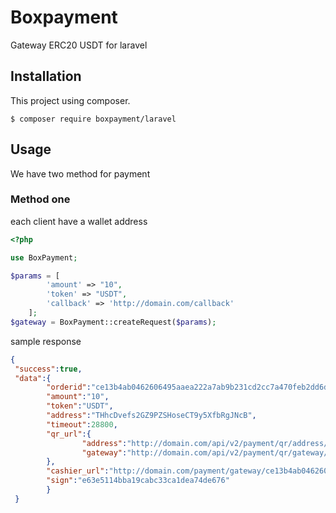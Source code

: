 # Boxpayment
Gateway ERC20 USDT for laravel

## Installation
This project using composer.
```
$ composer require boxpayment/laravel
```
## Usage
We have two method for payment

### Method one
each client have a wallet address
```php
<?php

use BoxPayment;

$params = [
        'amount' => "10",  
        'token' => "USDT",  
        'callback' => 'http://domain.com/callback'  
    ];
$gateway = BoxPayment::createRequest($params);
```
sample response 
```json
{
 "success":true,
 "data":{               
        "orderid":"ce13b4ab0462606495aaea222a7ab9b231cd2cc7a470feb2dd6de7d6853935",
        "amount":"10",
        "token":"USDT",
        "address":"THhcDvefs2GZ9PZSHoseCT9y5XfbRgJNcB",
        "timeout":28800,
        "qr_url":{
                "address":"http://domain.com/api/v2/payment/qr/address/THhcDvefs2GZ9PZSHoseCT9y5XfbRgJNcB",
                "gateway":"http://domain.com/api/v2/payment/qr/gateway/ce13b4ab0462606495aaea222a7ab9b231cd2cc7a470feb2dd6de7d6853935"
        },
        "cashier_url":"http://domain.com/payment/gateway/ce13b4ab0462606495aaea222a7ab9b231cd2cc7a470feb2dd6de7d6853935",
        "sign":"e63e5114bba19cabc33ca1dea74de676"
        }
 }
```
